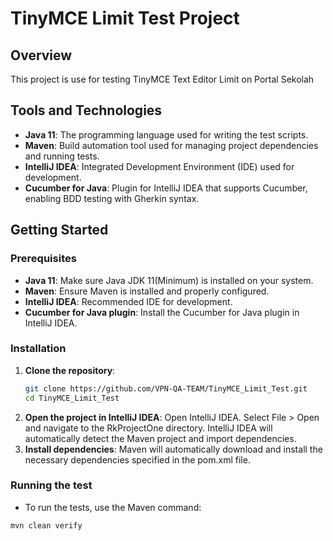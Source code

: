 # TinyMCE Limit Test Project

## Overview
This project is use for testing TinyMCE Text Editor Limit on Portal Sekolah

## Tools and Technologies
- **Java 11**: The programming language used for writing the test scripts.
- **Maven**: Build automation tool used for managing project dependencies and running tests.
- **IntelliJ IDEA**: Integrated Development Environment (IDE) used for development.
- **Cucumber for Java**: Plugin for IntelliJ IDEA that supports Cucumber, enabling BDD testing with Gherkin syntax.

## Getting Started

### Prerequisites
- **Java 11**: Make sure Java JDK 11(Minimum) is installed on your system.
- **Maven**: Ensure Maven is installed and properly configured.
- **IntelliJ IDEA**: Recommended IDE for development.
- **Cucumber for Java plugin**: Install the Cucumber for Java plugin in IntelliJ IDEA.

### Installation
1. **Clone the repository**:
   ```bash
   git clone https://github.com/VPN-QA-TEAM/TinyMCE_Limit_Test.git
   cd TinyMCE_Limit_Test
2. **Open the project in IntelliJ IDEA**:
Open IntelliJ IDEA.
Select File > Open and navigate to the RkProjectOne directory.
IntelliJ IDEA will automatically detect the Maven project and import dependencies.
3. **Install dependencies**:
Maven will automatically download and install the necessary dependencies specified in the pom.xml file.

### Running the test
* To run the tests, use the Maven command:
```shell
mvn clean verify
```
